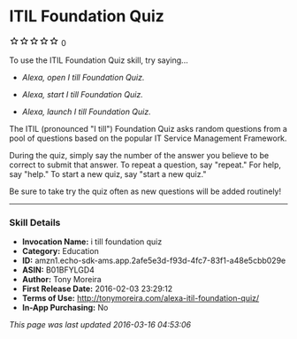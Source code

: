 # ITIL Foundation Quiz
![0 stars](../../../images/ic_star_border_black_18dp_1x.png)![0 stars](../../../images/ic_star_border_black_18dp_1x.png)![0 stars](../../../images/ic_star_border_black_18dp_1x.png)![0 stars](../../../images/ic_star_border_black_18dp_1x.png)![0 stars](../../../images/ic_star_border_black_18dp_1x.png) 0

To use the ITIL Foundation Quiz skill, try saying...

* *Alexa, open I till Foundation Quiz.*

* *Alexa, start I till Foundation Quiz.*

* *Alexa, launch I till Foundation Quiz.*

The ITIL (pronounced "I till") Foundation Quiz asks random questions from a pool of questions based on the popular IT Service Management Framework.

During the quiz, simply say the number of the answer you believe to be correct to submit that answer.  To repeat a question, say "repeat."  For help, say "help."  To start a new quiz, say "start a new quiz."

Be sure to take try the quiz often as new questions will be added routinely!

***

### Skill Details

* **Invocation Name:** i till foundation quiz
* **Category:** Education
* **ID:** amzn1.echo-sdk-ams.app.2afe5e3d-f93d-4fc7-83f1-a48e5cbb029e
* **ASIN:** B01BFYLGD4
* **Author:** Tony Moreira
* **First Release Date:** 2016-02-03 23:29:12
* **Terms of Use:** http://tonymoreira.com/alexa-itil-foundation-quiz/
* **In-App Purchasing:** No

*This page was last updated 2016-03-16 04:53:06*
